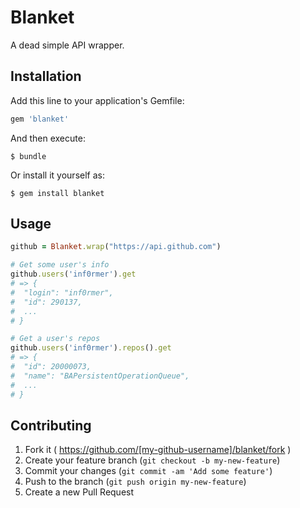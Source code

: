# Blanket

A dead simple API wrapper.

## Installation

Add this line to your application's Gemfile:

```ruby
gem 'blanket'
```

And then execute:

    $ bundle

Or install it yourself as:

    $ gem install blanket

## Usage

```ruby
github = Blanket.wrap("https://api.github.com")

# Get some user's info
github.users('inf0rmer').get
# => {
#  "login": "inf0rmer",
#  "id": 290137,
#  ...
# }

# Get a user's repos
github.users('inf0rmer').repos().get
# => {
#  "id": 20000073,
#  "name": "BAPersistentOperationQueue",
#  ...
# }
```

## Contributing

1. Fork it ( https://github.com/[my-github-username]/blanket/fork )
2. Create your feature branch (`git checkout -b my-new-feature`)
3. Commit your changes (`git commit -am 'Add some feature'`)
4. Push to the branch (`git push origin my-new-feature`)
5. Create a new Pull Request
